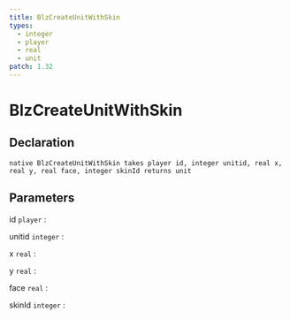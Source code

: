 ```yaml
---
title: BlzCreateUnitWithSkin
types:
  - integer
  - player
  - real
  - unit
patch: 1.32
---
```


# BlzCreateUnitWithSkin

## Declaration

```jass
native BlzCreateUnitWithSkin takes player id, integer unitid, real x, real y, real face, integer skinId returns unit
```

## Parameters
id `player`
: 

unitid `integer`
: 

x `real`
: 

y `real`
: 

face `real`
: 

skinId `integer`
: 
